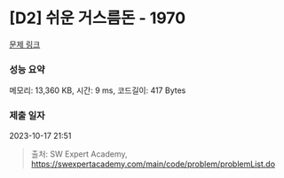# [D2] 쉬운 거스름돈 - 1970 

[문제 링크](https://swexpertacademy.com/main/code/problem/problemDetail.do?contestProbId=AV5PsIl6AXIDFAUq) 

### 성능 요약

메모리: 13,360 KB, 시간: 9 ms, 코드길이: 417 Bytes

### 제출 일자

2023-10-17 21:51



> 출처: SW Expert Academy, https://swexpertacademy.com/main/code/problem/problemList.do
